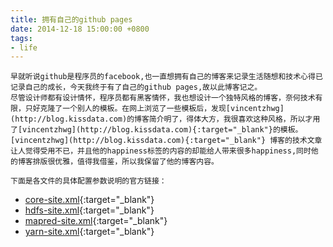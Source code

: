 ```yaml
---
title: 拥有自己的github pages
date: 2014-12-18 15:00:00 +0800
tags:
- life
---
```

    早就听说github是程序员的facebook,也一直想拥有自己的博客来记录生活随想和技术心得已记录自己的成长，今天我终于有了自己的github pages,故以此博客记之。
    尽管设计师都有设计情怀，程序员都有黑客情怀，我也想设计一个独特风格的博客，奈何技术有限，只好克隆了一个别人的模板。在网上浏览了一些模板后，发现[vincentzhwg](http://blog.kissdata.com)的博客简介明了，得体大方，我很喜欢这种风格，所以才用了[vincentzhwg](http://blog.kissdata.com){:target="_blank"}的模板。
    [vincentzhwg](http://blog.kissdata.com){:target="_blank"} 博客的技术文章让人觉得受用不已，并且他的happiness标签的内容的却能给人带来很多happiness,同时他的博客排版很优雅，值得我借鉴，所以我保留了他的博客内容。
	
	下面是各文件的具体配置参数说明的官方链接：

- [core-site.xml](http://hadoop.apache.org/docs/current/hadoop-project-dist/hadoop-common/core-default.xml){:target="_blank"}
- [hdfs-site.xml](http://hadoop.apache.org/docs/current/hadoop-project-dist/hadoop-hdfs/hdfs-default.xml){:target="_blank"}
- [mapred-site.xml](http://hadoop.apache.org/docs/current/hadoop-mapreduce-client/hadoop-mapreduce-client-core/mapred-default.xml){:target="_blank"}
- [yarn-site.xml](http://hadoop.apache.org/docs/current/hadoop-yarn/hadoop-yarn-common/yarn-default.xml){:target="_blank"}
